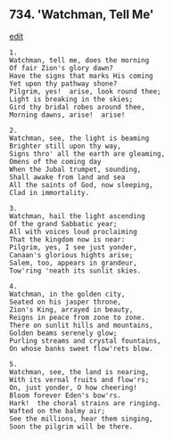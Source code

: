 
## 734.  'Watchman, Tell Me'
[edit](https://docs.google.com/document/d/1AxFbdMbc4WnZ9DG1HTpWROShq8xROvpk/edit?mode=html)



    1.
    Watchman, tell me, does the morning
    Of fair Zion's glory dawn?
    Have the signs that marks His coming
    Yet upon thy pathway shone?
    Pilgrim, yes!  arise, look round thee;
    Light is breaking in the skies;
    Gird thy bridal robes around thee,
    Morning dawns, arise!  arise!

    2.
    Watchman, see, the light is beaming
    Brighter still upon thy way,
    Signs thro' all the earth are gleaming,
    Omens of the coming day
    When the Jubal trumpet, sounding,
    Shall awake from land and sea
    All the saints of God, now sleeping,
    Clad in immortality.

    3.
    Watchman, hail the light ascending
    Of the grand Sabbatic year;
    All with voices loud proclaiming
    That the kingdom now is near:
    Pilgrim, yes, I see just yonder,
    Canaan's glorious hights arise;
    Salem, too, appears in grandeur,
    Tow'ring 'neath its sunlit skies.

    4.
    Watchman, in the golden city,
    Seated on his jasper throne,
    Zion's King, arrayed in beauty,
    Reigns in peace from zone to zone.
    There on sunlit hills and mountains,
    Golden beams serenely glow;
    Purling streams and crystal fountains,
    On whose banks sweet flow'rets blow.

    5.
    Watchman, see, the land is nearing,
    With its vernal fruits and flow'rs;
    On, just yonder, O how cheering!
    Bloom forever Eden's bow'rs.
    Hark!  the choral strains are ringing.
    Wafted on the balmy air;
    See the millions, hear them singing,
    Soon the pilgrim will be there.
